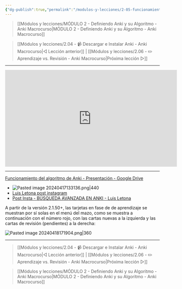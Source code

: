 ```yaml
---
{"dg-publish":true,"permalink":"/modulos-y-lecciones/2-05-funcionamiento-del-algoritmo-de-anki-sm-2-anki-macrocurso/","noteIcon":"","updated":"2024-05-22T13:35:08.091+02:00"}
---
```



> [[Módulos y lecciones/MÓDULO 2 - Definiendo Anki y su Algoritmo - Anki Macrocurso\|MÓDULO 2 - Definiendo Anki y su Algoritmo - Anki Macrocurso]]

> [[Módulos y lecciones/2.04 - 📹 Descargar e Instalar Anki - Anki Macrocurso\|◁ Lección anterior]] | [[Módulos y lecciones/2.06 - ✏️ Aprendizaje vs. Revisión - Anki Macrocurso\|Próxima lección ▷]]

---

<div class="marco-yt"><iframe width="560" height="315" src="https://www.youtube.com/embed/NXBEdr7IUd0" title="YouTube video player" frameborder="0" allow="accelerometer; autoplay; clipboard-write; encrypted-media; gyroscope; picture-in-picture" allowfullscreen></iframe></div>

---

[Funcionamiento del algoritmo de Anki - Presentación - Google Drive](https://docs.google.com/presentation/d/14XFXUIc07louuJ5iTqKDiqjPnyXSufuY/edit?usp=sharing&ouid=117450502368123424197&rtpof=true&sd=true)
- ![Pasted image 20240417133136.png|440](/img/user/ANEXOS/Pasted%20image%2020240417133136.png)
- [Luis Letona post instagram](https://www.instagram.com/p/CQE1MV4hgpW/?hl=es&img_index=9)
- [Post Insta - BÚSQUEDA AVANZADA EN ANKI - Luis Letona](https://www.instagram.com/p/Ce_vvv_uJZ4/?hl=es&img_index=10)

A partir de la versión 2.1.50+, las tarjetas en fase de de aprendizaje se muestran por sí solas en el menú del mazo, como se muestra a continuación con el número rojo, con las cartas nuevas a la izquierda y las cartas de revisión (pendientes) a la derecha:

![Pasted image 20240418171904.png|360](/img/user/ANEXOS/Pasted%20image%2020240418171904.png)

---

> [[Módulos y lecciones/2.04 - 📹 Descargar e Instalar Anki - Anki Macrocurso\|◁ Lección anterior]] | [[Módulos y lecciones/2.06 - ✏️ Aprendizaje vs. Revisión - Anki Macrocurso\|Próxima lección ▷]]

> [[Módulos y lecciones/MÓDULO 2 - Definiendo Anki y su Algoritmo - Anki Macrocurso\|MÓDULO 2 - Definiendo Anki y su Algoritmo - Anki Macrocurso]]